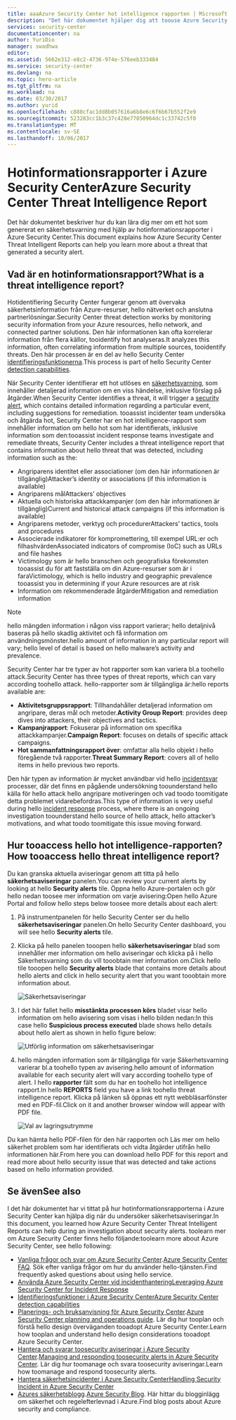 ```yaml
---
title: aaaAzure Security Center hot intelligence rapporten | Microsoft Docs
description: "Det här dokumentet hjälper dig att toouse Azure Security Center hot Intelligent rapporter under en undersökning toofind mer information om en säkerhetsavisering."
services: security-center
documentationcenter: na
author: YuriDio
manager: swadhwa
editor: 
ms.assetid: 5662e312-e8c2-4736-974e-576eeb333484
ms.service: security-center
ms.devlang: na
ms.topic: hero-article
ms.tgt_pltfrm: na
ms.workload: na
ms.date: 03/30/2017
ms.author: yurid
ms.openlocfilehash: c888cfac1dd8b057616a6b8e6c6f6b67b552f2e9
ms.sourcegitcommit: 523283cc1b3c37c428e77850964dc1c33742c5f0
ms.translationtype: MT
ms.contentlocale: sv-SE
ms.lasthandoff: 10/06/2017
---
```

# <a name="azure-security-center-threat-intelligence-report"></a><span data-ttu-id="1ded6-103">Hotinformationsrapporter i Azure Security Center</span><span class="sxs-lookup"><span data-stu-id="1ded6-103">Azure Security Center Threat Intelligence Report</span></span>
<span data-ttu-id="1ded6-104">Det här dokumentet beskriver hur du kan lära dig mer om ett hot som genererat en säkerhetsvarning med hjälp av hotinformationsrapporter i Azure Security Center.</span><span class="sxs-lookup"><span data-stu-id="1ded6-104">This document explains how Azure Security Center Threat Intelligent Reports can help you learn more about a threat that generated a security alert.</span></span>

## <a name="what-is-a-threat-intelligence-report"></a><span data-ttu-id="1ded6-105">Vad är en hotinformationsrapport?</span><span class="sxs-lookup"><span data-stu-id="1ded6-105">What is a threat intelligence report?</span></span>
<span data-ttu-id="1ded6-106">Hotidentifiering Security Center fungerar genom att övervaka säkerhetsinformation från Azure-resurser, hello nätverket och anslutna partnerlösningar.</span><span class="sxs-lookup"><span data-stu-id="1ded6-106">Security Center threat detection works by monitoring security information from your Azure resources, hello network, and connected partner solutions.</span></span> <span data-ttu-id="1ded6-107">Den här informationen kan ofta korrelerar information från flera källor, tooidentify hot analyseras.</span><span class="sxs-lookup"><span data-stu-id="1ded6-107">It analyzes this information, often correlating information from multiple sources, tooidentify threats.</span></span> <span data-ttu-id="1ded6-108">Den här processen är en del av hello Security Center [identifieringsfunktionerna](security-center-detection-capabilities.md).</span><span class="sxs-lookup"><span data-stu-id="1ded6-108">This process is part of hello Security Center [detection capabilities](security-center-detection-capabilities.md).</span></span>

<span data-ttu-id="1ded6-109">När Security Center identifierar ett hot utlöses en [säkerhetsvarning](security-center-managing-and-responding-alerts.md), som innehåller detaljerad information om en viss händelse, inklusive förslag på åtgärder.</span><span class="sxs-lookup"><span data-stu-id="1ded6-109">When Security Center identifies a threat, it will trigger a [security alert](security-center-managing-and-responding-alerts.md), which contains detailed information regarding a particular event, including suggestions for remediation.</span></span> <span data-ttu-id="1ded6-110">tooassist incidenter team undersöka och åtgärda hot, Security Center har en hot intelligence-rapport som innehåller information om hello hot som har identifierats, inklusive information som den:</span><span class="sxs-lookup"><span data-stu-id="1ded6-110">tooassist incident response teams investigate and remediate threats, Security Center includes a threat intelligence report that contains information about hello threat that was detected, including information such as the:</span></span>

* <span data-ttu-id="1ded6-111">Angriparens identitet eller associationer (om den här informationen är tillgänglig)</span><span class="sxs-lookup"><span data-stu-id="1ded6-111">Attacker’s identity or associations (if this information is available)</span></span>
* <span data-ttu-id="1ded6-112">Angriparens mål</span><span class="sxs-lookup"><span data-stu-id="1ded6-112">Attackers’ objectives</span></span>
* <span data-ttu-id="1ded6-113">Aktuella och historiska attackkampanjer (om den här informationen är tillgänglig)</span><span class="sxs-lookup"><span data-stu-id="1ded6-113">Current and historical attack campaigns (if this information is available)</span></span>
* <span data-ttu-id="1ded6-114">Angriparens metoder, verktyg och procedurer</span><span class="sxs-lookup"><span data-stu-id="1ded6-114">Attackers’ tactics, tools and procedures</span></span>
* <span data-ttu-id="1ded6-115">Associerade indikatorer för kompromettering, till exempel URL:er och filhashvärden</span><span class="sxs-lookup"><span data-stu-id="1ded6-115">Associated indicators of compromise (IoC) such as URLs and file hashes</span></span>
* <span data-ttu-id="1ded6-116">Victimology som är hello branschen och geografiska förekomsten tooassist du för att fastställa om din Azure-resurser som är i fara</span><span class="sxs-lookup"><span data-stu-id="1ded6-116">Victimology, which is hello industry and geographic prevalence tooassist you in determining if your Azure resources are at risk</span></span>
* <span data-ttu-id="1ded6-117">Information om rekommenderade åtgärder</span><span class="sxs-lookup"><span data-stu-id="1ded6-117">Mitigation and remediation information</span></span>

> [!NOTE]
> <span data-ttu-id="1ded6-118">hello mängden information i någon viss rapport varierar; hello detaljnivå baseras på hello skadlig aktivitet och få information om användningsmönster.</span><span class="sxs-lookup"><span data-stu-id="1ded6-118">hello amount of information in any particular report will vary; hello level of detail is based on hello malware’s activity and prevalence.</span></span>
>
>

<span data-ttu-id="1ded6-119">Security Center har tre typer av hot rapporter som kan variera bl.a toohello attack.</span><span class="sxs-lookup"><span data-stu-id="1ded6-119">Security Center has three types of threat reports, which can vary according toohello attack.</span></span> <span data-ttu-id="1ded6-120">hello-rapporter som är tillgängliga är:</span><span class="sxs-lookup"><span data-stu-id="1ded6-120">hello reports available are:</span></span>

* <span data-ttu-id="1ded6-121">**Aktivitetsgruppsrapport**: Tillhandahåller detaljerad information om angripare, deras mål och metoder.</span><span class="sxs-lookup"><span data-stu-id="1ded6-121">**Activity Group Report**: provides deep dives into attackers, their objectives and tactics.</span></span>
* <span data-ttu-id="1ded6-122">**Kampanjrapport**: Fokuserar på information om specifika attackkampanjer.</span><span class="sxs-lookup"><span data-stu-id="1ded6-122">**Campaign Report**: focuses on details of specific attack campaigns.</span></span>
* <span data-ttu-id="1ded6-123">**Hot sammanfattningsrapport över**: omfattar alla hello objekt i hello föregående två rapporter.</span><span class="sxs-lookup"><span data-stu-id="1ded6-123">**Threat Summary Report**: covers all of hello items in hello previous two reports.</span></span>

<span data-ttu-id="1ded6-124">Den här typen av information är mycket användbar vid hello [incidentsvar](security-center-incident-response.md) processer, där det finns en pågående undersökning toounderstand hello källa för hello attack hello angripare motiveringen och vad toodo toomitigate detta problemet vidarebefordras.</span><span class="sxs-lookup"><span data-stu-id="1ded6-124">This type of information is very useful during hello [incident response](security-center-incident-response.md) process, where there is an ongoing investigation toounderstand hello source of hello attack, hello attacker’s motivations, and what toodo toomitigate this issue moving forward.</span></span>

## <a name="how-tooaccess-hello-threat-intelligence-report"></a><span data-ttu-id="1ded6-125">Hur tooaccess hello hot intelligence-rapporten?</span><span class="sxs-lookup"><span data-stu-id="1ded6-125">How tooaccess hello threat intelligence report?</span></span>
<span data-ttu-id="1ded6-126">Du kan granska aktuella aviseringar genom att titta på hello **säkerhetsaviseringar** panelen.</span><span class="sxs-lookup"><span data-stu-id="1ded6-126">You can review your current alerts by looking at hello **Security alerts** tile.</span></span> <span data-ttu-id="1ded6-127">Öppna hello Azure-portalen och gör hello nedan toosee mer information om varje avisering:</span><span class="sxs-lookup"><span data-stu-id="1ded6-127">Open hello Azure Portal and follow hello steps below toosee more details about each alert:</span></span>

1. <span data-ttu-id="1ded6-128">På instrumentpanelen för hello Security Center ser du hello **säkerhetsaviseringar** panelen.</span><span class="sxs-lookup"><span data-stu-id="1ded6-128">On hello Security Center dashboard, you will see hello **Security alerts** tile.</span></span>
2. <span data-ttu-id="1ded6-129">Klicka på hello panelen tooopen hello **säkerhetsaviseringar** blad som innehåller mer information om hello aviseringar och klicka på i hello Säkerhetsvarning som du vill tooobtain mer information om.</span><span class="sxs-lookup"><span data-stu-id="1ded6-129">Click hello tile tooopen hello **Security alerts** blade that contains more details about hello alerts and click in hello security alert that you want tooobtain more information about.</span></span>

    ![Säkerhetsaviseringar](./media/security-center-threat-report/security-center-threat-report-fig1.png)
3. <span data-ttu-id="1ded6-131">I det här fallet hello **misstänkta processen körs** bladet visar hello information om hello avisering som visas i hello bilden nedan:</span><span class="sxs-lookup"><span data-stu-id="1ded6-131">In this case hello **Suspicious process executed** blade shows hello details about hello alert as shown in hello figure below:</span></span>

    ![Utförlig information om säkerhetsaviseringar](./media/security-center-threat-report/security-center-threat-report-fig2.png)
4. <span data-ttu-id="1ded6-133">hello mängden information som är tillgängliga för varje Säkerhetsvarning varierar bl.a toohello typen av avisering.</span><span class="sxs-lookup"><span data-stu-id="1ded6-133">hello amount of information available for each security alert will vary according toohello type of alert.</span></span> <span data-ttu-id="1ded6-134">I hello **rapporter** fält som du har en toohello hot intelligence rapport.</span><span class="sxs-lookup"><span data-stu-id="1ded6-134">In hello **REPORTS** field you have a link toohello threat intelligence report.</span></span> <span data-ttu-id="1ded6-135">Klicka på länken så öppnas ett nytt webbläsarfönster med en PDF-fil.</span><span class="sxs-lookup"><span data-stu-id="1ded6-135">Click on it and another browser window will appear with PDF file.</span></span>

   ![Val av lagringsutrymme](./media/security-center-threat-report/security-center-threat-report-fig3.png)

<span data-ttu-id="1ded6-137">Du kan hämta hello PDF-filen för den här rapporten och Läs mer om hello säkerhet problem som har identifierats och vidta åtgärder utifrån hello informationen här.</span><span class="sxs-lookup"><span data-stu-id="1ded6-137">From here you can download hello PDF for this report and read more about hello security issue that was detected and take actions based on hello information provided.</span></span>

## <a name="see-also"></a><span data-ttu-id="1ded6-138">Se även</span><span class="sxs-lookup"><span data-stu-id="1ded6-138">See also</span></span>
<span data-ttu-id="1ded6-139">I det här dokumentet har vi tittat på hur hotinformationsrapporterna i Azure Security Center kan hjälpa dig när du undersöker säkerhetsaviseringar.</span><span class="sxs-lookup"><span data-stu-id="1ded6-139">In this document, you learned how Azure Security Center Threat Intelligent Reports can help during an investigation about security alerts.</span></span> <span data-ttu-id="1ded6-140">toolearn mer om Azure Security Center finns hello följande:</span><span class="sxs-lookup"><span data-stu-id="1ded6-140">toolearn more about Azure Security Center, see hello following:</span></span>

* <span data-ttu-id="1ded6-141">[Vanliga frågor och svar om Azure Security Center](security-center-faq.md).</span><span class="sxs-lookup"><span data-stu-id="1ded6-141">[Azure Security Center FAQ](security-center-faq.md).</span></span> <span data-ttu-id="1ded6-142">Sök efter vanliga frågor om hur du använder hello-tjänsten.</span><span class="sxs-lookup"><span data-stu-id="1ded6-142">Find frequently asked questions about using hello service.</span></span>
* [<span data-ttu-id="1ded6-143">Använda Azure Security Center vid incidenthantering</span><span class="sxs-lookup"><span data-stu-id="1ded6-143">Leveraging Azure Security Center for Incident Response</span></span>](security-center-incident-response.md)
* [<span data-ttu-id="1ded6-144">Identifieringsfunktioner i Azure Security Center</span><span class="sxs-lookup"><span data-stu-id="1ded6-144">Azure Security Center detection capabilities</span></span>](security-center-detection-capabilities.md)
* <span data-ttu-id="1ded6-145">[Planerings- och bruksanvisning för Azure Security Center](security-center-planning-and-operations-guide.md).</span><span class="sxs-lookup"><span data-stu-id="1ded6-145">[Azure Security Center planning and operations guide](security-center-planning-and-operations-guide.md).</span></span> <span data-ttu-id="1ded6-146">Lär dig hur tooplan och förstå hello design överväganden tooadopt Azure Security Center.</span><span class="sxs-lookup"><span data-stu-id="1ded6-146">Learn how tooplan and understand hello design considerations tooadopt Azure Security Center.</span></span>
* <span data-ttu-id="1ded6-147">[Hantera och svarar toosecurity aviseringar i Azure Security Center](security-center-managing-and-responding-alerts.md).</span><span class="sxs-lookup"><span data-stu-id="1ded6-147">[Managing and responding toosecurity alerts in Azure Security Center](security-center-managing-and-responding-alerts.md).</span></span> <span data-ttu-id="1ded6-148">Lär dig hur toomanage och svara toosecurity aviseringar.</span><span class="sxs-lookup"><span data-stu-id="1ded6-148">Learn how toomanage and respond toosecurity alerts.</span></span>
* [<span data-ttu-id="1ded6-149">Hantera säkerhetsincidenter i Azure Security Center</span><span class="sxs-lookup"><span data-stu-id="1ded6-149">Handling Security Incident in Azure Security Center</span></span>](security-center-incident.md)
* <span data-ttu-id="1ded6-150">[Azures säkerhetsblogg](http://blogs.msdn.com/b/azuresecurity/).</span><span class="sxs-lookup"><span data-stu-id="1ded6-150">[Azure Security Blog](http://blogs.msdn.com/b/azuresecurity/).</span></span> <span data-ttu-id="1ded6-151">Här hittar du blogginlägg om säkerhet och regelefterlevnad i Azure.</span><span class="sxs-lookup"><span data-stu-id="1ded6-151">Find blog posts about Azure security and compliance.</span></span>
